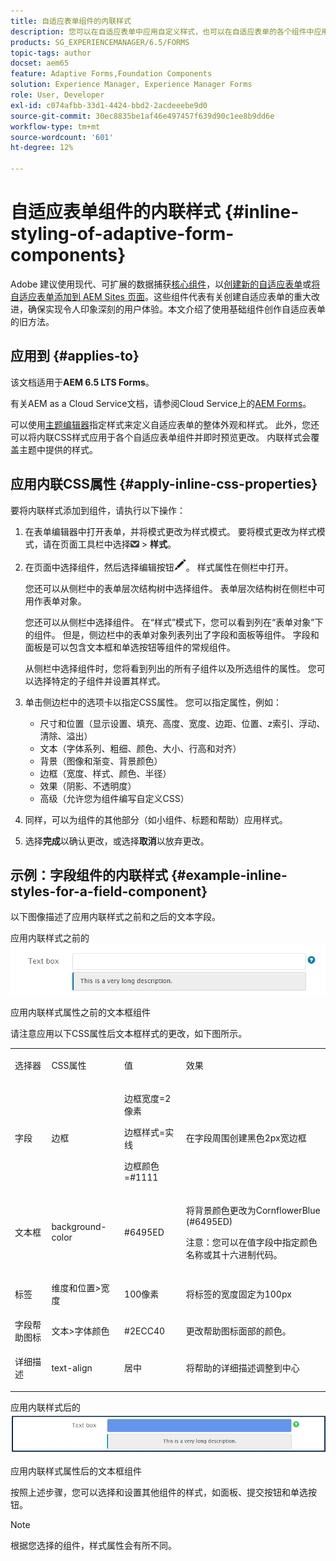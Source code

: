 ```yaml
---
title: 自适应表单组件的内联样式
description: 您可以在自适应表单中应用自定义样式，也可以在自适应表单的各个组件中应用内联CSS属性。
products: SG_EXPERIENCEMANAGER/6.5/FORMS
topic-tags: author
docset: aem65
feature: Adaptive Forms,Foundation Components
solution: Experience Manager, Experience Manager Forms
role: User, Developer
exl-id: c074afbb-33d1-4424-bbd2-2acdeeebe9d0
source-git-commit: 30ec8835be1af46e497457f639d90c1ee8b9dd6e
workflow-type: tm+mt
source-wordcount: '601'
ht-degree: 12%

---
```


# 自适应表单组件的内联样式 {#inline-styling-of-adaptive-form-components}

<span class="preview">Adobe 建议使用现代、可扩展的数据捕获[核心组件](https://experienceleague.adobe.com/docs/experience-manager-core-components/using/adaptive-forms/introduction.html?lang=zh-Hans)，以[创建新的自适应表单](/help/forms/using/create-an-adaptive-form-core-components.md)或[将自适应表单添加到 AEM Sites 页面](/help/forms/using/create-or-add-an-adaptive-form-to-aem-sites-page.md)。这些组件代表有关创建自适应表单的重大改进，确保实现令人印象深刻的用户体验。本文介绍了使用基础组件创作自适应表单的旧方法。</span>

## 应用到 {#applies-to}

该文档适用于&#x200B;**AEM 6.5 LTS Forms**。

有关AEM as a Cloud Service文档，请参阅Cloud Service上的[AEM Forms](https://experienceleague.adobe.com/docs/experience-manager-cloud-service/content/forms/adaptive-forms-authoring/authoring-adaptive-forms-foundation-components/configure-layout-of-an-adaptive-form/inline-style-adaptive-forms.html?lang=zh-Hans)。

可以使用[主题编辑器](../../forms/using/themes.md)指定样式来定义自适应表单的整体外观和样式。 此外，您还可以将内联CSS样式应用于各个自适应表单组件并即时预览更改。 内联样式会覆盖主题中提供的样式。

## 应用内联CSS属性 {#apply-inline-css-properties}

要将内联样式添加到组件，请执行以下操作：

1. 在表单编辑器中打开表单，并将模式更改为样式模式。 要将模式更改为样式模式，请在页面工具栏中选择![画布下拉列表](assets/canvas-drop-down.png) > **样式**。
1. 在页面中选择组件，然后选择编辑按钮![edit-button](assets/edit-button.png)。 样式属性在侧栏中打开。

   您还可以从侧栏中的表单层次结构树中选择组件。 表单层次结构树在侧栏中可用作表单对象。

   您还可以从侧栏中选择组件。 在“样式”模式下，您可以看到列在“表单对象”下的组件。 但是，侧边栏中的表单对象列表列出了字段和面板等组件。 字段和面板是可以包含文本框和单选按钮等组件的常规组件。

   从侧栏中选择组件时，您将看到列出的所有子组件以及所选组件的属性。 您可以选择特定的子组件并设置其样式。

1. 单击侧边栏中的选项卡以指定CSS属性。 您可以指定属性，例如：

   * 尺寸和位置（显示设置、填充、高度、宽度、边距、位置、z索引、浮动、清除、溢出）
   * 文本（字体系列、粗细、颜色、大小、行高和对齐）
   * 背景（图像和渐变、背景颜色）
   * 边框（宽度、样式、颜色、半径）
   * 效果（阴影、不透明度）
   * 高级（允许您为组件编写自定义CSS）

1. 同样，可以为组件的其他部分（如小组件、标题和帮助）应用样式。
1. 选择&#x200B;**完成**&#x200B;以确认更改，或选择&#x200B;**取消**&#x200B;以放弃更改。

## 示例：字段组件的内联样式 {#example-inline-styles-for-a-field-component}

以下图像描述了应用内联样式之前和之后的文本字段。

应用内联样式之前的![文本框组件](assets/no-style.png)

应用内联样式属性之前的文本框组件

请注意应用以下CSS属性后文本框样式的更改，如下图所示。

<table>
 <tbody>
  <tr>
   <td><p>选择器</p> </td>
   <td><p>CSS属性</p> </td>
   <td><p>值</p> </td>
   <td><p>效果</p> </td>
  </tr>
  <tr>
   <td><p>字段</p> </td>
   <td><p>边框</p> </td>
   <td><p>边框宽度=2像素</p> <p>边框样式=实线</p> <p>边框颜色=#1111</p> </td>
   <td><p>在字段周围创建黑色2px宽边框</p> </td>
  </tr>
  <tr>
   <td><p>文本框</p> </td>
   <td><p>background-color</p> </td>
   <td><p>#6495ED</p> </td>
   <td><p>将背景颜色更改为CornflowerBlue (#6495ED)</p> <p>注意：您可以在值字段中指定颜色名称或其十六进制代码。</p> </td>
  </tr>
  <tr>
   <td><p>标签</p> </td>
   <td><p>维度和位置&gt;宽度</p> </td>
   <td><p>100像素</p> </td>
   <td><p>将标签的宽度固定为100px</p> </td>
  </tr>
  <tr>
   <td>字段帮助图标</td>
   <td>文本&gt;字体颜色</td>
   <td>#2ECC40</td>
   <td>更改帮助图标面部的颜色。</td>
  </tr>
  <tr>
   <td><p>详细描述</p> </td>
   <td><p>text-align</p> </td>
   <td><p>居中</p> </td>
   <td><p>将帮助的详细描述调整到中心</p> </td>
  </tr>
 </tbody>
</table>

应用内联样式后的![文本框样式](assets/applied-style.png)

应用内联样式属性后的文本框组件

按照上述步骤，您可以选择和设置其他组件的样式，如面板、提交按钮和单选按钮。

>[!NOTE]
>
>根据您选择的组件，样式属性会有所不同。
